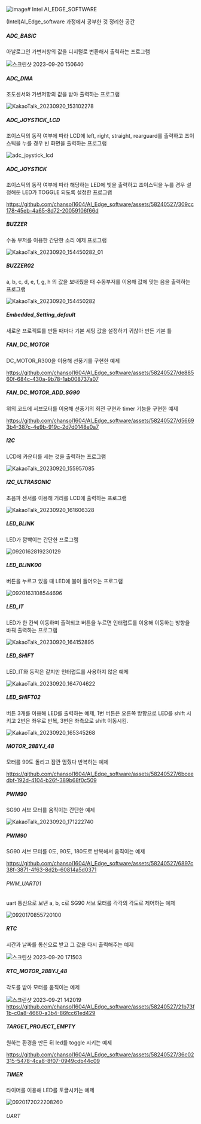 ![image](https://github.com/chansol1604/AI_Edge_software/assets/58240527/f179089b-912b-4a4b-a608-5ef1cca63ba9)# Intel AI_EDGE_SOFTWARE

(Intel)AI_Edge_software 과정에서 공부한 것 정리한 공간

##### ADC_BASIC ###########
아날로그인 가변저항의 값을 디지털로 변환해서 출력하는 프로그램

![스크린샷 2023-09-20 150640](https://github.com/chansol1604/AI_Edge_software/assets/58240527/19c65b9d-d64c-4ca3-98e8-59469cadccd9)


##### ADC_DMA #############
조도센서와 가변저항의 값을 받아 출력하는 프로그램 

![KakaoTalk_20230920_153102278](https://github.com/chansol1604/AI_Edge_software/assets/58240527/eccd2fe8-c1a6-42fb-af59-3552039fd25d)


##### ADC_JOYSTICK_LCD ####
조이스틱의 동작 여부에 따라 LCD에 left, right, straight, rearguard를 출력하고 조이스틱을 누를 경우 빈 화면을 출력하는 프로그램

![adc_joystick_lcd](https://github.com/chansol1604/AI_Edge_software/assets/58240527/f6923d28-2b59-4b53-8749-2ef179789953)


##### ADC_JOYSTICK ########
조이스틱의 동작 여부에 따라 해당하는 LED에 빛을 출력하고 조이스틱을 누를 경우 설정해둔 LED가 TOGGLE 되도록 설정한 프로그램

https://github.com/chansol1604/AI_Edge_software/assets/58240527/309cc178-45eb-4a65-8d72-20059106f66d


##### BUZZER ##############
수동 부저를 이용한 간단한 소리 예제 프로그램

![KakaoTalk_20230920_154450282_01](https://github.com/chansol1604/AI_Edge_software/assets/58240527/968e1f18-5bc8-4bd7-b9b8-18aed4587a86)


##### BUZZER02 ############
a, b, c, d, e, f, g, h 의 값을 보내줬을 때 수동부저를 이용해 값에 맞는 음을 출력하는 프로그램

![KakaoTalk_20230920_154450282](https://github.com/chansol1604/AI_Edge_software/assets/58240527/0dded8fc-7191-435f-a860-b71caf39a2a6)


##### Embedded_Setting_default
새로운 프로젝트를 만들 때마다 기본 세팅 값을 설정하기 귀찮아 만든 기본 틀

##### FAN_DC_MOTOR
DC_MOTOR_R300을 이용해 선풍기를 구현한 예제

https://github.com/chansol1604/AI_Edge_software/assets/58240527/de88560f-684c-430a-9b78-1ab008737a07


##### FAN_DC_MOTOR_ADD_SG90
위의 코드에 서브모터를 이용해 선풍기의 회전 구현과 timer 기능을 구현한 예제

https://github.com/chansol1604/AI_Edge_software/assets/58240527/d56693b4-387c-4e9b-919c-2d7d0148e0a7


##### I2C ##################
LCD에 카운터를 세는 것을 출력하는 프로그램

![KakaoTalk_20230920_155957085](https://github.com/chansol1604/AI_Edge_software/assets/58240527/dd5f8f0b-6a97-46fd-b103-41d7ca510459)



##### I2C_ULTRASONIC ########
초음파 센서를 이용해 거리를 LCD에 출력하는 프로그램

![KakaoTalk_20230920_161606328](https://github.com/chansol1604/AI_Edge_software/assets/58240527/d2d6b5c1-6095-4e62-923d-c628df0c7fa3)


##### LED_BLINK ##############
LED가 깜빡이는 간단한 프로그램

![0920162819230129](https://github.com/chansol1604/AI_Edge_software/assets/58240527/f63df3de-749e-4b43-a2d3-440ef67ad791)


##### LED_BLINK00 ############
버튼을 누르고 있을 때 LED에 불이 들어오는 프로그램

![0920163108544696](https://github.com/chansol1604/AI_Edge_software/assets/58240527/853c92d4-3044-4fc4-b044-e153baea9654)


##### LED_IT ##################
LED가 한 칸씩 이동하며 출력되고 버튼을 누르면 인터럽트를 이용해 이동하는 방향을 바꿔 출력하는 프로그램

![KakaoTalk_20230920_164152895](https://github.com/chansol1604/AI_Edge_software/assets/58240527/bd995f43-5cd4-4c35-acf9-d1abad473d47)


##### LED_SHIFT ################
LED_IT와 동작은 같지만 인터럽트를 사용하지 않은 예제

![KakaoTalk_20230920_164704622](https://github.com/chansol1604/AI_Edge_software/assets/58240527/833aa29b-f1b0-47c8-8f04-b9dff21b4491)


##### LED_SHIFT02 ###############
버튼 3개를 이용해 LED를 출력하는 예제, 1번 버튼은 오른쪽 방향으로 LED를 shift 시키고 2번은 좌우로 반복, 3번은 좌측으로 shift 이동시킴.

![KakaoTalk_20230920_165345268](https://github.com/chansol1604/AI_Edge_software/assets/58240527/da8e3205-c6bc-4bd4-8bcc-f02d8c4cb7d3)


##### MOTOR_28BYJ_48 #############
모터를 90도 돌리고 잠깐 멈췄다 반복하는 예제

https://github.com/chansol1604/AI_Edge_software/assets/58240527/6bceedbf-192d-4104-b26f-389b68f0c509


##### PWM90 ######################
SG90 서브 모터를 움직이는 간단한 예제

![KakaoTalk_20230920_171222740](https://github.com/chansol1604/AI_Edge_software/assets/58240527/51430a18-cf73-43b3-be30-2b13aff5906a)


##### PWM90 ######################
SG90 서브 모터를 0도, 90도, 180도로 반복해서 움직이는 예제

https://github.com/chansol1604/AI_Edge_software/assets/58240527/6897c38f-3871-4f63-8d2b-60814a5d0371


###### PWM_UART01 ###################
uart 통신으로 보낸 a, b, c로 SG90 서브 모터를 각각의 각도로 제어하는 예제

![0920170855720100](https://github.com/chansol1604/AI_Edge_software/assets/58240527/0cb660d7-0566-440f-887a-6b565c03339a)


##### RTC ###########################
시간과 날짜를 통신으로 받고 그 값을 다시 출력해주는 예제

![스크린샷 2023-09-20 171503](https://github.com/chansol1604/AI_Edge_software/assets/58240527/8afad84b-9f0b-455c-9eaf-e196f8313f14)


##### RTC_MOTOR_28BYJ_48 #############
각도를 받아 모터를 움직이는 예제

![스크린샷 2023-09-21 142019](https://github.com/chansol1604/AI_Edge_software/assets/58240527/99d207ae-181c-4dfb-b60c-b3a34253e1fa)
https://github.com/chansol1604/AI_Edge_software/assets/58240527/21b73f1b-c0a8-4660-a3b4-86fcc61ed429


##### TARGET_PROJECT_EMPTY ##########
원하는 환경을 만든 뒤 led를 toggle 시키는 예제

https://github.com/chansol1604/AI_Edge_software/assets/58240527/36c02315-5478-4ca8-8f07-0949cdb44c09


##### TIMER ##########################
타이머를 이용해 LED를 토글시키는 예제

![0920172022208260](https://github.com/chansol1604/AI_Edge_software/assets/58240527/f1c5b2fa-d3d7-4c3a-b43a-d7d66e0ac4f1)


###### UART







